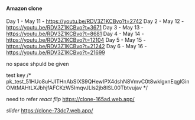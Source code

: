 #### Amazon clone
Day 1 - May 11 - https://youtu.be/RDV3Z1KCBvo?t=2742
Day 2 - May 12 - https://youtu.be/RDV3Z1KCBvo?t=3671
Day 3 - May 13 - https://youtu.be/RDV3Z1KCBvo?t=8681
Day 4 - May 14 - https://youtu.be/RDV3Z1KCBvo?t=12104
Day 5 - May 15 - https://youtu.be/RDV3Z1KCBvo?t=21242
Day 6 - May 16 - https://youtu.be/RDV3Z1KCBvo?t=21699


no space shpuld be given

test key
/* pk_test_51HUo8uHJITHnAbSIXS9QHewIPX4dshN8VmvC0t8wklgxnEqglGinOMtMAHtLXJbhjfAFCKzW5ImqvJLIs2jb8ISL00Tbtvujav */

need to refer
*react flip*
https://clone-165ad.web.app/

*slider*
https://clone-73dc7.web.app/